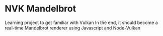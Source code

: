 # NVK Mandelbrot
Learning project to get familiar with Vulkan
In the end, it should become a real-time Mandelbrot renderer using Javascript and Node-Vulkan
